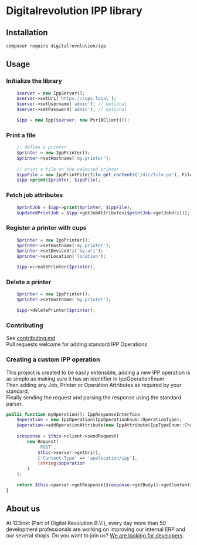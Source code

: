 # Digitalrevolution IPP library

## Installation

```bash
composer require digitalrevolution/ipp
```

## Usage

### Initialize the library

```php
    $server = new IppServer();
    $server->setUri('https://cups.local');
    $server->setUsername('admin'); // optional
    $server->setPassword('admin'); // optional

    $ipp = new Ipp($server, new Psr18Client());
```

### Print a file

```php
    // define a printer        
    $printer = new IppPrinter();
    $printer->setHostname('my.printer');
    
    // print a file on the selected printer
    $ippFile = new IppPrintFile(file_get_contents('/dir/file.ps'), FileTypeEnum::PS);
    $ipp->print($printer, $ippFile);
```

### Fetch job attributes

```php
    $printJob = $ipp->print($printer, $ippFile);
    $updatedPrintJob = $ipp->getJobAttributes($printJob->getJobUri());
```

### Register a printer with cups

```php
    $printer = new IppPrinter();
    $printer->setHostname('my.printer');
    $printer->setDeviceUri('my.uri');
    $printer->setLocation('location');

    $ipp->createPrinter($printer);
```

### Delete a printer

```php
    $printer = new IppPrinter();
    $printer->setHostname('my.printer');

    $ipp->deletePrinter($printer);
```

### Contributing

See [contributing.md](./CONTRIBUTING.md)  
Pull requests welcome for adding standard IPP Operations

### Creating a custom IPP operation

This project is created to be easily extensible, adding a new IPP operation is as simple as making sure it has an identifier in IppOperationEnum  
Then adding any Job, Printer or Operation Attributes as required by your standard.    
Finally sending the request and parsing the response using the standard parser.

```php
public function myOperation(): IppResponseInterface
    $operation = new IppOperation(IppOperationEnum::OperationType);
    $operation->addOperationAttribute(new IppAttribute(IppTypeEnum::Charset, 'attributes-charset', 'utf-8'));
    
    $response = $this->client->sendRequest(
        new Request(
            'POST',
            $this->server->getUri(),
            ['Content-Type' => 'application/ipp'],
            (string)$operation
        )
    );

    return $this->parser->getResponse($response->getBody()->getContents());
}
```

## About us

At 123inkt (Part of Digital Revolution B.V.), every day more than 50 development professionals are working on improving our internal ERP
and our several shops. Do you want to join us? [We are looking for developers](https://www.werkenbij123inkt.nl/zoek-op-afdeling/it).
